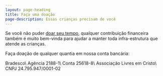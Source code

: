 ```yaml
---
layout: page-heading
title: Faça uma doação
page-description: Essas crianças precisam de você
---
```

Se você não puder [doar seu tempo][1], qualquer contribuição financeira também é muito bem-vinda
para ajudar a manter toda infra-estrutura que atende as crianças.

Faça doação de qualquer quantia em nossa conta bancária:

Bradesco\\
Agência 2188-1\\
Conta 25618-8\\
Associação Livres em Cristo\\
CNPJ 24.795.947/0001-­02

[1]: /seja-voluntario
